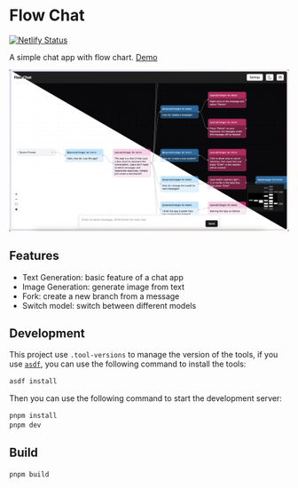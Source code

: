 # Flow Chat

[![Netlify Status](https://api.netlify.com/api/v1/badges/641805a6-407e-4af2-a66f-06385f146717/deploy-status)](https://app.netlify.com/sites/flow-chat/deploys)

A simple chat app with flow chart. [Demo](https://flow-chat.lemonneko.moe/)

![demo](./flow-chat-demo.png)

## Features

- Text Generation: basic feature of a chat app
- Image Generation: generate image from text
- Fork: create a new branch from a message
- Switch model: switch between different models

## Development

This project use `.tool-versions` to manage the version of the tools, if you use [`asdf`](https://asdf-vm.com/), you can use the following command to install the tools:

```bash
asdf install
```

Then you can use the following command to start the development server:

```bash
pnpm install
pnpm dev
```

## Build

```bash
pnpm build
```
